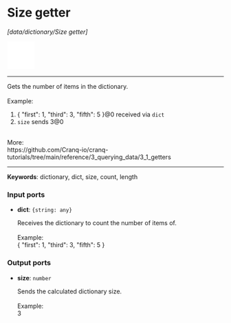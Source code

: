 # Size getter

_[data/dictionary/Size getter]_

![icon](</assets/icons/c3fdd7fb-1ae3-400a-bf93-30e24b1ea004.png>)

---

Gets the number of items in the dictionary.<br>
<br>
Example:<br>
1. { "first": 1, "third": 3, "fifth": 5 }@0 received via `dict`<br>
3. `size` sends 3@0<br>
<br>
More:<br>
https://github.com/Cranq-io/cranq-tutorials/tree/main/reference/3_querying_data/3_1_getters<br>

---

__Keywords__: dictionary, dict, size, count, length

### Input ports

* __dict__: ` {string: any} `

    Receives the dictionary to count the number of items of.<br>
    <br>
    Example:<br>
    { "first": 1, "third": 3, "fifth": 5 }<br>

### Output ports

* __size__: ` number `

    Sends the calculated dictionary size.<br>
    <br>
    Example:<br>
    3<br>

